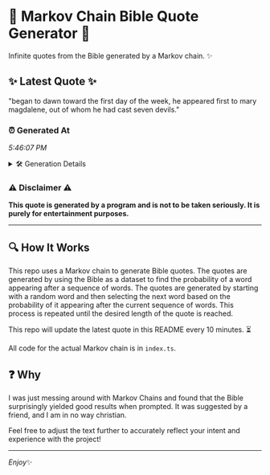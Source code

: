 # 📖 Markov Chain Bible Quote Generator 📖

Infinite quotes from the Bible generated by a Markov chain. ✨

## ✨ Latest Quote ✨
"began to dawn toward the first day of the week, he appeared first to mary magdalene, out of whom he had cast seven devils."

### ⏰ Generated At
*5:46:07 PM*

<details>
    <summary>🛠️ Generation Details</summary>
    <p>
        <strong>🌱 Seed:</strong> began<br>
        <strong>🔄 Iterations:</strong> 23<br>
        <strong>📜 Context History:</strong><br>[ began ]: to<br>[ began, to ]: dawn<br>[ began, to, dawn ]: toward<br>[ began, to, dawn, toward ]: the<br>[ began, to, dawn, toward, the ]: first<br>[ began, to, dawn, toward, the, first ]: day<br>[ to, dawn, toward, the, first, day ]: of<br>[ dawn, toward, the, first, day, of ]: the<br>[ toward, the, first, day, of, the ]: week,<br>[ the, first, day, of, the, week, ]: he<br>[ first, day, of, the, week,, he ]: appeared<br>[ day, of, the, week,, he, appeared ]: first<br>[ of, the, week,, he, appeared, first ]: to<br>[ the, week,, he, appeared, first, to ]: mary<br>[ week,, he, appeared, first, to, mary ]: magdalene,<br>[ he, appeared, first, to, mary, magdalene, ]: out<br>[ appeared, first, to, mary, magdalene,, out ]: of<br>[ first, to, mary, magdalene,, out, of ]: whom<br>[ to, mary, magdalene,, out, of, whom ]: he<br>[ mary, magdalene,, out, of, whom, he ]: had<br>[ magdalene,, out, of, whom, he, had ]: cast<br>[ out, of, whom, he, had, cast ]: seven<br>[ of, whom, he, had, cast, seven ]: devils.<br>
    </p>
</details>

### ⚠️ Disclaimer ⚠️
**This quote is generated by a program and is not to be taken seriously. It is purely for entertainment purposes.**

---

## 🔍 How It Works

This repo uses a Markov chain to generate Bible quotes. The quotes are generated by using the Bible as a dataset to find the probability of a word appearing after a sequence of words. The quotes are generated by starting with a random word and then selecting the next word based on the probability of it appearing after the current sequence of words. This process is repeated until the desired length of the quote is reached.

This repo will update the latest quote in this README every 10 minutes. ⏳

All code for the actual Markov chain is in `index.ts`.

## ❓ Why

I was just messing around with Markov Chains and found that the Bible surprisingly yielded good results when prompted. 
It was suggested by a friend, and I am in no way christian.

Feel free to adjust the text further to accurately reflect your intent and experience with the project!

---

*Enjoy*✨
